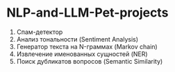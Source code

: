 # NLP-and-LLM-Pet-projects

1) Спам-детектор
2) Анализ тональности (Sentiment Analysis)
3) Генератор текста на N-граммах (Markov chain)
4) Извлечение именованных сущностей (NER)
5) Поиск дубликатов вопросов (Semantic Similarity)


